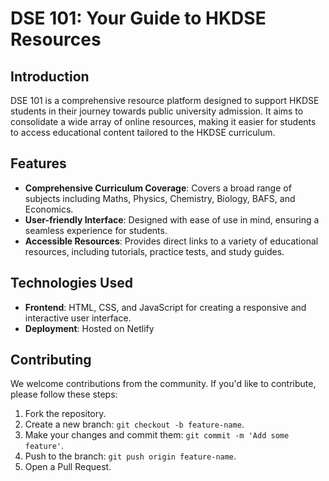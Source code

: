 # DSE  101: Your Guide to HKDSE Resources

## Introduction

DSE  101 is a comprehensive resource platform designed to support HKDSE students in their journey towards public university admission. It aims to consolidate a wide array of online resources, making it easier for students to access educational content tailored to the HKDSE curriculum.

## Features

- **Comprehensive Curriculum Coverage**: Covers a broad range of subjects including Maths, Physics, Chemistry, Biology, BAFS, and Economics.
- **User-friendly Interface**: Designed with ease of use in mind, ensuring a seamless experience for students.
- **Accessible Resources**: Provides direct links to a variety of educational resources, including tutorials, practice tests, and study guides.

## Technologies Used

- **Frontend**: HTML, CSS, and JavaScript for creating a responsive and interactive user interface.
- **Deployment**: Hosted on Netlify

## Contributing

We welcome contributions from the community. If you'd like to contribute, please follow these steps:

1. Fork the repository.
2. Create a new branch: `git checkout -b feature-name`.
3. Make your changes and commit them: `git commit -m 'Add some feature'`.
4. Push to the branch: `git push origin feature-name`.
5. Open a Pull Request.
